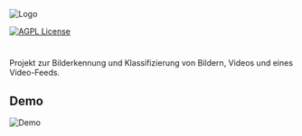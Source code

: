 
![Logo](https://i.imgur.com/x2BH3WB.jpeg)



[![AGPL License](https://img.shields.io/badge/license-AGPL-blue.svg)](http://www.gnu.org/licenses/agpl-3.0)

#
Projekt zur Bilderkennung und Klassifizierung von Bildern, Videos und eines Video-Feeds.



## Demo

![Demo](demo.gif)

